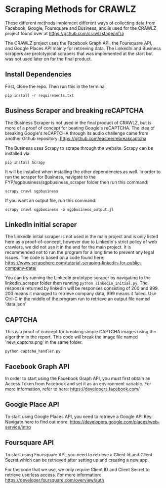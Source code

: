
# Scraping Methods for CRAWLZ

These different methods implement different ways of collecting data from Facebook, Google, Foursquare and Business, and is used for the CRAWLZ project found over at https://github.com/crawlzstage/infra

The CRAWLZ project uses the Facebook Graph API, the Foursquare API, and Google Places API mainly for retrieving data. The LinkedIn and Business scrapers are prototypical scrapers that was implemented at the start but was not used later on for the final product.

## Install Dependencies

First, clone the repo.
Then run this in the terminal


`pip install -r requirements.txt`

## Business Scraper and breaking reCAPTCHA

The Business Scraper is not used in the final product of CRAWLZ, but is more of a proof of concept for beating Google's reCAPTCHA. The idea of breaking Google's reCAPTCHA through its audio challenge came from another Github repository: https://github.com/eastee/rebreakcaptcha

The Business uses Scrapy to scrape through the website. Scrapy can be installed via:

`pip install Scrapy`

It will be installed when installing the other dependencies as well. In order to run the scraper for Business, navigate to the FYP/sgpbusiness/sgpbusiness_scraper folder then run this command:

`scrapy crawl sgpbusiness`

If you want an output file, run this command:

`scrapy crawl sgpbusiness -o sgpbusiness_output.jl`


## LinkedIn initial scraper

The LinkedIn initial scraper is not used in the main project and is only listed here as a proof-of-concept, however due to LinkedIn's strict policy of web crawlers, we did not use it in the end for the main project. It is recommended not to run the program for a long time to prevent any legal issues. The code is based on a code found here: https://www.scrapehero.com/tutorial-scraping-linkedin-for-public-company-data/

You can try running the LinkedIn prototype scraper by navigating to the linkedin_scraper folder then running `python linkedin_initial.py`. The response returned by linkedin will be responses consisting of 200 and 999. 200 means it managed to retrieve company data, 999 means it failed. Use Ctrl-C in the middle of the program run to retrieve an output file named 'data.json'


## CAPTCHA

This is a proof of concept for breaking simple CAPTCHA images using the algorithm in the report. This code will break the image file named 'new_captcha.png' in the same folder.

`python captcha_handler.py`

## Facebook Graph API

In order to start using the Facebook Graph API, you must first obtain an Access Token from Facebook and set it as an environment variable. For more information, refer to here:
https://developers.facebook.com/


## Google Place API

To start using Google Places API, you need to retrieve a Google API Key. Navigate here to find out more:
https://developers.google.com/places/web-service/intro

## Foursquare API

To start using Foursquare API, you need to retrieve a Client Id and Client Secret which can be retrieved after setting up and creating a new app.

For the code that we use, we only require Client ID and Client Secret to retrieve userless access. For more information:
https://developer.foursquare.com/overview/auth



